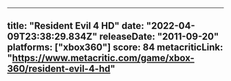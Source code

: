 
---
title: "Resident Evil 4 HD"
date: "2022-04-09T23:38:29.834Z"
releaseDate: "2011-09-20"
platforms: ["xbox360"]
score: 84
metacriticLink: "https://www.metacritic.com/game/xbox-360/resident-evil-4-hd"
---

